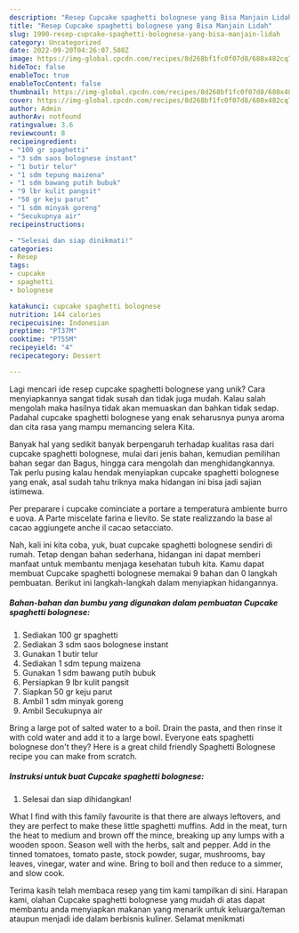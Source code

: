 ```yaml
---
description: "Resep Cupcake spaghetti bolognese yang Bisa Manjain Lidah"
title: "Resep Cupcake spaghetti bolognese yang Bisa Manjain Lidah"
slug: 1990-resep-cupcake-spaghetti-bolognese-yang-bisa-manjain-lidah
category: Uncategorized
date: 2022-09-20T04:26:07.508Z
image: https://img-global.cpcdn.com/recipes/8d268bf1fc0f07d8/680x482cq70/cupcake-spaghetti-bolognese-foto-resep-utama.jpg
hideToc: false
enableToc: true
enableTocContent: false
thumbnail: https://img-global.cpcdn.com/recipes/8d268bf1fc0f07d8/680x482cq70/cupcake-spaghetti-bolognese-foto-resep-utama.jpg
cover: https://img-global.cpcdn.com/recipes/8d268bf1fc0f07d8/680x482cq70/cupcake-spaghetti-bolognese-foto-resep-utama.jpg
author: Admin
authorAv: notfound
ratingvalue: 3.6
reviewcount: 8
recipeingredient:
- "100 gr spaghetti"
- "3 sdm saos bolognese instant"
- "1 butir telur"
- "1 sdm tepung maizena"
- "1 sdm bawang putih bubuk"
- "9 lbr kulit pangsit"
- "50 gr keju parut"
- "1 sdm minyak goreng"
- "Secukupnya air"
recipeinstructions:

- "Selesai dan siap dinikmati!"
categories:
- Resep
tags:
- cupcake
- spaghetti
- bolognese

katakunci: cupcake spaghetti bolognese 
nutrition: 144 calories
recipecuisine: Indonesian
preptime: "PT37M"
cooktime: "PT55M"
recipeyield: "4"
recipecategory: Dessert

---
```





Lagi mencari ide resep cupcake spaghetti bolognese yang unik? Cara menyiapkannya sangat tidak susah dan tidak juga mudah. Kalau salah mengolah maka hasilnya tidak akan memuaskan dan bahkan tidak sedap. Padahal cupcake spaghetti bolognese yang enak seharusnya punya aroma dan cita rasa yang mampu memancing selera Kita.





Banyak hal yang sedikit banyak berpengaruh terhadap kualitas rasa dari cupcake spaghetti bolognese, mulai dari jenis bahan, kemudian pemilihan bahan segar dan Bagus, hingga cara mengolah dan menghidangkannya. Tak perlu pusing kalau hendak menyiapkan cupcake spaghetti bolognese yang enak,      asal sudah tahu triknya maka hidangan ini bisa jadi sajian istimewa.














Per preparare i cupcake cominciate a portare a temperatura ambiente burro e uova. A Parte miscelate farina e lievito. Se state realizzando la base al cacao aggiungete anche il cacao setacciato.






Nah, kali ini kita coba, yuk, buat cupcake spaghetti bolognese sendiri di rumah. Tetap dengan bahan sederhana, hidangan ini dapat memberi manfaat untuk membantu menjaga kesehatan tubuh kita. Kamu dapat membuat Cupcake spaghetti bolognese memakai 9 bahan dan 0 langkah pembuatan. Berikut ini langkah-langkah dalam menyiapkan hidangannya.

<!--inarticleads1-->

##### Bahan-bahan dan bumbu yang digunakan dalam pembuatan Cupcake spaghetti bolognese:

1. Sediakan 100 gr spaghetti
1. Sediakan 3 sdm saos bolognese instant
1. Gunakan 1 butir telur
1. Sediakan 1 sdm tepung maizena
1. Gunakan 1 sdm bawang putih bubuk
1. Persiapkan 9 lbr kulit pangsit
1. Siapkan 50 gr keju parut
1. Ambil 1 sdm minyak goreng
1. Ambil Secukupnya air


Bring a large pot of salted water to a boil. Drain the pasta, and then rinse it with cold water and add it to a large bowl. Everyone eats spaghetti bolognese don&#39;t they? Here is a great child friendly Spaghetti Bolognese recipe you can make from scratch. 

<!--inarticleads2-->

##### Instruksi untuk buat Cupcake spaghetti bolognese:


1. Selesai dan siap dihidangkan!

What I find with this family favourite is that there are always leftovers, and they are perfect to make these little spaghetti muffins. Add in the meat, turn the heat to medium and brown off the mince, breaking up any lumps with a wooden spoon. Season well with the herbs, salt and pepper. Add in the tinned tomatoes, tomato paste, stock powder, sugar, mushrooms, bay leaves, vinegar, water and wine. Bring to boil and then reduce to a simmer, and slow cook. 

Terima kasih telah membaca resep yang tim kami tampilkan di sini. Harapan kami, olahan Cupcake spaghetti bolognese yang mudah di atas dapat membantu anda menyiapkan makanan yang menarik untuk keluarga/teman ataupun menjadi ide dalam berbisnis kuliner. Selamat menikmati
